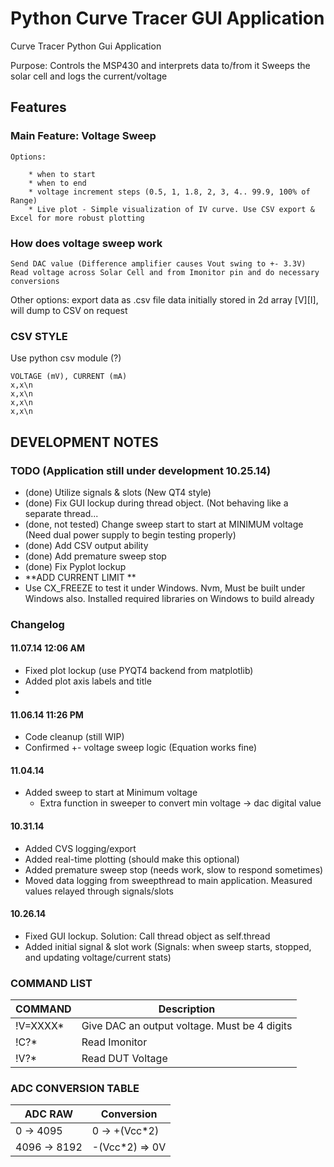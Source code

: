 Python Curve Tracer GUI Application
===================================

Curve Tracer Python Gui Application

Purpose:    Controls the MSP430 and interprets data to/from it
            Sweeps the solar cell and logs the current/voltage


## Features

### Main Feature: Voltage Sweep

    Options: 

        * when to start
        * when to end
        * voltage increment steps (0.5, 1, 1.8, 2, 3, 4.. 99.9, 100% of Range)
        * Live plot - Simple visualization of IV curve. Use CSV export & Excel for more robust plotting

### How does voltage sweep work

    Send DAC value (Difference amplifier causes Vout swing to +- 3.3V)
    Read voltage across Solar Cell and from Imonitor pin and do necessary conversions

Other options:
    export data as .csv file
    data initially stored in 2d array [V][I], will dump to CSV on request

### CSV STYLE

Use python csv module (?)

    VOLTAGE (mV), CURRENT (mA)
    x,x\n
    x,x\n
    x,x\n
    x,x\n


## DEVELOPMENT NOTES

### TODO (Application still under development 10.25.14)

* (done) Utilize signals & slots (New QT4 style)
* (done) Fix GUI lockup during thread object. (Not behaving like a separate thread...
* (done, not tested) Change sweep start to start at MINIMUM voltage (Need dual power supply to begin testing properly)
* (done) Add CSV output ability
* (done) Add premature sweep stop
* (done) Fix Pyplot lockup
* **ADD CURRENT LIMIT **
* Use CX_FREEZE to test it under Windows. Nvm, Must be built under Windows also. Installed required libraries on Windows to build already


### Changelog
#### 11.07.14 12:06 AM
* Fixed plot lockup (use PYQT4 backend from matplotlib)
* Added plot axis labels and title
* 

#### 11.06.14 11:26 PM
* Code cleanup (still WIP)
* Confirmed +- voltage sweep logic (Equation works fine)


#### 11.04.14
* Added sweep to start at Minimum voltage
    * Extra function in sweeper to convert min voltage -> dac digital value

#### 10.31.14
* Added CVS logging/export
* Added real-time plotting (should make this optional)
* Added premature sweep stop (needs work, slow to respond sometimes)
* Moved data logging from sweepthread to main application. Measured values relayed through signals/slots


#### 10.26.14
* Fixed GUI lockup. Solution: Call thread object as self.thread
* Added initial signal & slot work (Signals: when sweep starts, stopped, and updating voltage/current stats)
 


### COMMAND LIST

| COMMAND   | Description                                  |
| --------- | -------------------------------------------- |
| !V=XXXX\* | Give DAC an output voltage. Must be 4 digits |
| !C?\*     | Read Imonitor                                |
| !V?\*     | Read DUT Voltage                             |


### ADC CONVERSION TABLE

| ADC RAW       | Conversion           |
| ------------- | -------------------- |
| 0 -> 4095     | 0 -> +(Vcc\*2)       |
| 4096 -> 8192  | -(Vcc\*2) => 0V      |


